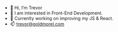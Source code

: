 - 👋 Hi, I’m Trevor
- 👀 I am interested in Front-End Development.
- 🌱 Currenlty working on improving my JS & React. 
- 📫 trevor@goldmorel.com

<!---
trevorbooth/trevorbooth is a ✨ special ✨ repository because its `README.md` (this file) appears on your GitHub profile.
You can click the Preview link to take a look at your changes.
--->

